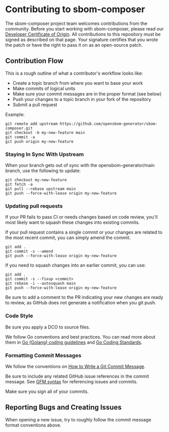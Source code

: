 # Contributing to sbom-composer

The sbom-composer project team welcomes contributions from the community. Before you start working with sbom-composer, please
read our [Developer Certificate of Origin](https://wiki.linuxfoundation.org/dco). All contributions to this repository must be
signed as described on that page. Your signature certifies that you wrote the patch or have the right to pass it on
as an open-source patch.

## Contribution Flow

This is a rough outline of what a contributor's workflow looks like:

- Create a topic branch from where you want to base your work
- Make commits of logical units
- Make sure your commit messages are in the proper format (see below)
- Push your changes to a topic branch in your fork of the repository
- Submit a pull request

Example:

``` shell
git remote add upstream https://github.com/opensbom-generator/sbom-composer.git
git checkout -b my-new-feature main
git commit -a
git push origin my-new-feature
```

### Staying In Sync With Upstream

When your branch gets out of sync with the opensbom-generator/main branch, use the following to update:

``` shell
git checkout my-new-feature
git fetch -a
git pull --rebase upstream main
git push --force-with-lease origin my-new-feature
```

### Updating pull requests

If your PR fails to pass CI or needs changes based on code review, you'll most likely want to squash these changes into
existing commits.

If your pull request contains a single commit or your changes are related to the most recent commit, you can simply
amend the commit.

``` shell
git add .
git commit -s --amend
git push --force-with-lease origin my-new-feature
```

If you need to squash changes into an earlier commit, you can use:

``` shell
git add .
git commit -s --fixup <commit>
git rebase -i --autosquash main
git push --force-with-lease origin my-new-feature
```

Be sure to add a comment to the PR indicating your new changes are ready to review, as GitHub does not generate a
notification when you git push.

### Code Style

Be sure you apply a DCO to source files.

We follow Go conventions and best practices. You can read more about them in [ Go (Golang) coding guidelines](https://wiki.crdb.io/wiki/spaces/CRDB/pages/181371303/Go+Golang+coding+guidelines)
and [Go Coding Standards](https://gochronicles.com/writing-go-code-like-a-pro/).

### Formatting Commit Messages

We follow the conventions on [How to Write a Git Commit Message](http://chris.beams.io/posts/git-commit/).

Be sure to include any related GitHub issue references in the commit message.  See
[GFM syntax](https://guides.github.com/features/mastering-markdown/#GitHub-flavored-markdown) for referencing issues
and commits.

Make sure you sign all of your commits.

## Reporting Bugs and Creating Issues

When opening a new issue, try to roughly follow the commit message format conventions above.
